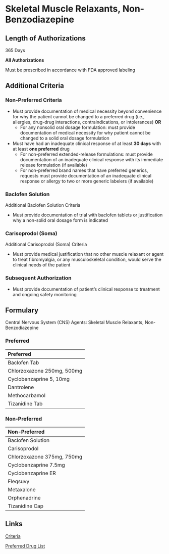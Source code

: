 # Skeletal Muscle Relaxants, Non-Benzodiazepine

## Length of Authorizations

365 Days

**All Authorizations**

Must be prescribed in accordance with FDA approved labeling

## Additional Criteria
### Non-Preferred Criteria

-   Must provide documentation of medical necessity beyond convenience for why the patient cannot be changed to a preferred drug (i.e., allergies, drug-drug interactions, contraindications, or intolerances) **OR**
    -   For any nonsolid oral dosage formulation: must provide documentation of medical necessity for why patient cannot be changed to a solid oral dosage formulation
-   Must have had an inadequate clinical response of at least **30 days** with at least **one preferred** drug
    -   For non-preferred extended-release formulations: must provide documentation of an inadequate clinical response with its immediate release formulation (if available)
    -   For non-preferred brand names that have preferred generics, requests must provide documentation of an inadequate clinical response or allergy to two or more generic labelers (if available)

### Baclofen Solution

Additional Baclofen Solution Criteria

-   Must provide documentation of trial with baclofen tablets or justification why a non-solid oral dosage form is indicated

### Carisoprodol (Soma)

Additional Carisoprodol (Soma) Criteria

-   Must provide medical justification that no other muscle relaxant or agent to treat fibromyalgia, or any musculoskeletal condition, would serve the clinical needs of the patient

### Subsequent Authorization

-   Must provide documentation of patient’s clinical response to treatment and ongoing safety monitoring

## Formulary

Central Nervous System (CNS) Agents: Skeletal Muscle Relaxants, Non-Benzodiazepine

### Preferred

| Preferred                  |
| :------------------------- |
| Baclofen Tab               |
| Chlorzoxazone 250mg, 500mg |
| Cyclobenzaprine 5, 10mg    |
| Dantrolene                 |
| Methocarbamol              |
| Tizanidine Tab             |

### Non-Preferred

| Non-Preferred              |
| :------------------------- |
| Baclofen Solution          |
| Carisoprodol               |
| Chlorzoxazone 375mg, 750mg |
| Cyclobenzaprine 7.5mg      |
| Cyclobenzaprine ER         |
| Fleqsuvy                   |
| Metaxalone                 |
| Orphenadrine               |
| Tizanidine Cap             |

## Links

[Criteria](https://pharmacy.medicaid.ohio.gov/sites/default/files/20221001_UPDL_Criteria_APPROVED.pdf#page=44)

[Preferred Drug List](https://pharmacy.medicaid.ohio.gov/sites/default/files/20221001_UPDL_APPROVED_.pdf#page=18)
